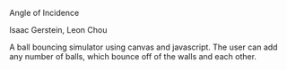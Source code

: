 Angle of Incidence

Isaac Gerstein, Leon Chou

A ball bouncing simulator using canvas and javascript. The user can add any number of balls, which bounce off of the walls and each other.
